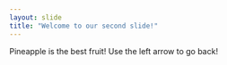 ```yaml
---
layout: slide
title: "Welcome to our second slide!"
---
```

Pineapple is the best fruit!
Use the left arrow to go back!
